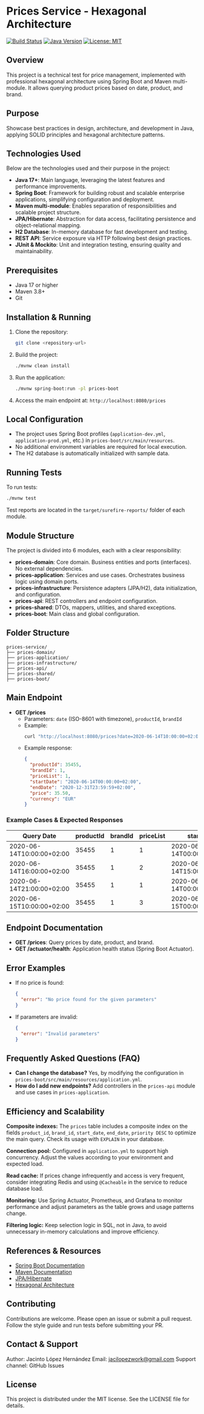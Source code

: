 # Prices Service - Hexagonal Architecture

[![Build Status](https://img.shields.io/badge/build-passing-brightgreen)](https://shields.io/) [![Java Version](https://img.shields.io/badge/java-17%2B-blue)](https://www.oracle.com/java/) [![License: MIT](https://img.shields.io/badge/License-MIT-yellow.svg)](https://opensource.org/licenses/MIT)

## Overview
This project is a technical test for price management, implemented with professional hexagonal architecture using Spring Boot and Maven multi-module. It allows querying product prices based on date, product, and brand.

## Purpose
Showcase best practices in design, architecture, and development in Java, applying SOLID principles and hexagonal architecture patterns.

## Technologies Used
Below are the technologies used and their purpose in the project:
- **Java 17+**: Main language, leveraging the latest features and performance improvements.
- **Spring Boot**: Framework for building robust and scalable enterprise applications, simplifying configuration and deployment.
- **Maven multi-module**: Enables separation of responsibilities and scalable project structure.
- **JPA/Hibernate**: Abstraction for data access, facilitating persistence and object-relational mapping.
- **H2 Database**: In-memory database for fast development and testing.
- **REST API**: Service exposure via HTTP following best design practices.
- **JUnit & Mockito**: Unit and integration testing, ensuring quality and maintainability.

## Prerequisites
- Java 17 or higher
- Maven 3.8+
- Git

## Installation & Running
1. Clone the repository:
   ```sh
   git clone <repository-url>
   ```
2. Build the project:
   ```sh
   ./mvnw clean install
   ```
3. Run the application:
   ```sh
   ./mvnw spring-boot:run -pl prices-boot
   ```
4. Access the main endpoint at:
   `http://localhost:8080/prices`

## Local Configuration
- The project uses Spring Boot profiles (`application-dev.yml`, `application-prod.yml`, etc.) in `prices-boot/src/main/resources`.
- No additional environment variables are required for local execution.
- The H2 database is automatically initialized with sample data.

## Running Tests
To run tests:
```sh
./mvnw test
```
Test reports are located in the `target/surefire-reports/` folder of each module.

## Module Structure
The project is divided into 6 modules, each with a clear responsibility:
- **prices-domain**: Core domain. Business entities and ports (interfaces). No external dependencies.
- **prices-application**: Services and use cases. Orchestrates business logic using domain ports.
- **prices-infrastructure**: Persistence adapters (JPA/H2), data initialization, and configuration.
- **prices-api**: REST controllers and endpoint configuration.
- **prices-shared**: DTOs, mappers, utilities, and shared exceptions.
- **prices-boot**: Main class and global configuration.

## Folder Structure
```
prices-service/
├── prices-domain/
├── prices-application/
├── prices-infrastructure/
├── prices-api/
├── prices-shared/
├── prices-boot/
```

## Main Endpoint
- **GET /prices**
    - Parameters: `date` (ISO-8601 with timezone), `productId`, `brandId`
    - Example:
      ```sh
      curl "http://localhost:8080/prices?date=2020-06-14T10:00:00+02:00&productId=35455&brandId=1"
      ```
    - Example response:
      ```json
      {
        "productId": 35455,
        "brandId": 1,
        "priceList": 1,
        "startDate": "2020-06-14T00:00:00+02:00",
        "endDate": "2020-12-31T23:59:59+02:00",
        "price": 35.50,
        "currency": "EUR"
      }
      ```

### Example Cases & Expected Responses
| Query Date                 | productId | brandId | priceList | startDate                | endDate                  | price  | currency |
|----------------------------|-----------|---------|-----------|--------------------------|--------------------------|--------|----------|
| 2020-06-14T10:00:00+02:00  | 35455     | 1       | 1         | 2020-06-14T00:00:00+02:00| 2020-12-31T23:59:59+02:00| 35.50  | EUR      |
| 2020-06-14T16:00:00+02:00  | 35455     | 1       | 2         | 2020-06-14T15:00:00+02:00| 2020-06-14T18:30:00+02:00| 25.45  | EUR      |
| 2020-06-14T21:00:00+02:00  | 35455     | 1       | 1         | 2020-06-14T00:00:00+02:00| 2020-12-31T23:59:59+02:00| 35.50  | EUR      |
| 2020-06-15T10:00:00+02:00  | 35455     | 1       | 3         | 2020-06-15T00:00:00+02:00| 2020-06-15T11:00:00+02:00| 30.50  | EUR      |

## Endpoint Documentation
- **GET /prices**: Query prices by date, product, and brand.
- **GET /actuator/health**: Application health status (Spring Boot Actuator).

## Error Examples
- If no price is found:
  ```json
  {
    "error": "No price found for the given parameters"
  }
  ```
- If parameters are invalid:
  ```json
  {
    "error": "Invalid parameters"
  }
  ```

## Frequently Asked Questions (FAQ)
- **Can I change the database?** Yes, by modifying the configuration in `prices-boot/src/main/resources/application.yml`.
- **How do I add new endpoints?** Add controllers in the `prices-api` module and use cases in `prices-application`.

## Efficiency and Scalability

**Composite indexes:** The `prices` table includes a composite index on the fields `product_id`, `brand_id`, `start_date`, `end_date`, `priority DESC` to optimize the main query. Check its usage with `EXPLAIN` in your database.

**Connection pool:** Configured in `application.yml` to support high concurrency. Adjust the values according to your environment and expected load.

**Read cache:** If prices change infrequently and access is very frequent, consider integrating Redis and using `@Cacheable` in the service to reduce database load.

**Monitoring:** Use Spring Actuator, Prometheus, and Grafana to monitor performance and adjust parameters as the table grows and usage patterns change.

**Filtering logic:** Keep selection logic in SQL, not in Java, to avoid unnecessary in-memory calculations and improve efficiency.

## References & Resources
- [Spring Boot Documentation](https://spring.io/projects/spring-boot)
- [Maven Documentation](https://maven.apache.org/)
- [JPA/Hibernate](https://hibernate.org/)
- [Hexagonal Architecture](https://alistair.cockburn.us/hexagonal-architecture/)

## Contributing
Contributions are welcome. Please open an issue or submit a pull request. Follow the style guide and run tests before submitting your PR.

## Contact & Support
Author: Jacinto López Hernández
Email: jacilopezwork@gmail.com
Support channel: GitHub Issues

## License
This project is distributed under the MIT license. See the LICENSE file for details.
